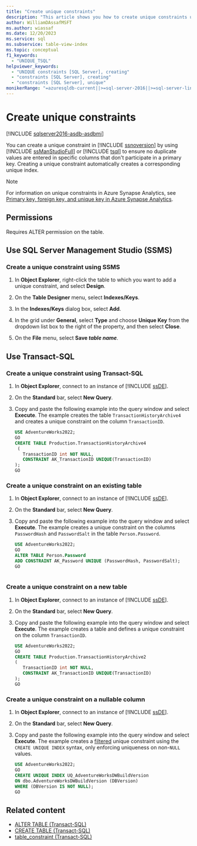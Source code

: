 ```yaml
---
title: "Create unique constraints"
description: "This article shows you how to create unique constraints using SQL Server Management Studio and Transact-SQL."
author: WilliamDAssafMSFT
ms.author: wiassaf
ms.date: 12/20/2023
ms.service: sql
ms.subservice: table-view-index
ms.topic: conceptual
f1_keywords:
  - "UNIQUE_TSQL"
helpviewer_keywords:
  - "UNIQUE constraints [SQL Server], creating"
  - "constraints [SQL Server], creating"
  - "constraints [SQL Server], unique"
monikerRange: "=azuresqldb-current||>=sql-server-2016||>=sql-server-linux-2017||=azuresqldb-mi-current"
---
```

# Create unique constraints

[!INCLUDE [sqlserver2016-asdb-asdbmi](../../includes/applies-to-version/sqlserver2016-asdb-asdbmi.md)]

You can create a unique constraint in [!INCLUDE [ssnoversion](../../includes/ssnoversion-md.md)] by using [!INCLUDE [ssManStudioFull](../../includes/ssmanstudiofull-md.md)] or [!INCLUDE [tsql](../../includes/tsql-md.md)] to ensure no duplicate values are entered in specific columns that don't participate in a primary key. Creating a unique constraint automatically creates a corresponding unique index.  
  
> [!NOTE]
> For information on unique constraints in Azure Synapse Analytics, see [Primary key, foreign key, and unique key in Azure Synapse Analytics](/azure/sql-data-warehouse/sql-data-warehouse-table-constraints).
  
## <a id="Security"></a> <a name="Permissions"></a> Permissions

Requires ALTER permission on the table.  

## <a id="SSMSProcedure"></a> Use SQL Server Management Studio (SSMS)
  
### <a id="to-create-a-unique-constraint-using-ssms"></a> Create a unique constraint using SSMS
  
1. In **Object Explorer**, right-click the table to which you want to add a unique constraint, and select **Design**.  
  
1. On the **Table Designer** menu, select **Indexes/Keys**.  
  
1. In the **Indexes/Keys** dialog box, select **Add**.  
  
1. In the grid under **General**, select **Type** and choose **Unique Key** from the dropdown list box to the right of the property, and then select **Close**.  
  
1. On the **File** menu, select **Save _table name_**.  

## <a id="TsqlExample"></a> <a name="TsqlProcedure"></a> Use Transact-SQL

### <a id="to-create-a-unique-constraint-using-transact-sql"></a> Create a unique constraint using Transact-SQL
  
1. In **Object Explorer**, connect to an instance of [!INCLUDE [ssDE](../../includes/ssde-md.md)].  
  
1. On the **Standard** bar, select **New Query**.  
  
1. Copy and paste the following example into the query window and select **Execute**. The example creates the table `TransactionHistoryArchive4` and creates a unique constraint on the column `TransactionID`.  
  
    ```sql  
    USE AdventureWorks2022;  
    GO  
    CREATE TABLE Production.TransactionHistoryArchive4  
     (  
       TransactionID int NOT NULL,   
       CONSTRAINT AK_TransactionID UNIQUE(TransactionID)   
    );   
    GO  
    ```  
  
### <a id="to-create-a-unique-constraint-on-an-existing-table"></a> Create a unique constraint on an existing table
  
1. In **Object Explorer**, connect to an instance of [!INCLUDE [ssDE](../../includes/ssde-md.md)].  
  
1. On the **Standard** bar, select **New Query**.  
  
1. Copy and paste the following example into the query window and select **Execute**. The example creates a unique constraint on the columns `PasswordHash` and `PasswordSalt` in the table `Person.Password`.  
  
    ```sql  
    USE AdventureWorks2022;   
    GO  
    ALTER TABLE Person.Password   
    ADD CONSTRAINT AK_Password UNIQUE (PasswordHash, PasswordSalt);   
    GO  
  
    ```  
  
### <a id="to-create-a-unique-constraint-on-a-new-table"></a> Create a unique constraint on a new table
  
1. In **Object Explorer**, connect to an instance of [!INCLUDE [ssDE](../../includes/ssde-md.md)].  
  
1. On the **Standard** bar, select **New Query**.  
  
1. Copy and paste the following example into the query window and select **Execute**. The example creates a table and defines a unique constraint on the column `TransactionID`.  
  
    ```sql  
    USE AdventureWorks2022;  
    GO  
    CREATE TABLE Production.TransactionHistoryArchive2  
    (  
       TransactionID int NOT NULL,  
       CONSTRAINT AK_TransactionID UNIQUE(TransactionID)  
    );  
    GO  
    ```

### Create a unique constraint on a nullable column

1. In **Object Explorer**, connect to an instance of [!INCLUDE [ssDE](../../includes/ssde-md.md)].  

1. On the **Standard** bar, select **New Query**.  

1. Copy and paste the following example into the query window and select **Execute**. The example creates a [filtered](../indexes/create-filtered-indexes.md) unique constraint using the `CREATE UNIQUE INDEX` syntax, only enforcing uniqueness on non-`NULL` values.

    ```sql  
    USE AdventureWorks2022;  
    GO
    CREATE UNIQUE INDEX UQ_AdventureWorksDWBuildVersion
    ON dbo.AdventureWorksDWBuildVersion (DBVersion)
    WHERE (DBVersion IS NOT NULL);
    GO  
    ```  

## Related content

- [ALTER TABLE (Transact-SQL)](../../t-sql/statements/alter-table-transact-sql.md)
- [CREATE TABLE (Transact-SQL)](../../t-sql/statements/create-table-transact-sql.md)
- [table_constraint (Transact-SQL)](../../t-sql/statements/alter-table-table-constraint-transact-sql.md)
